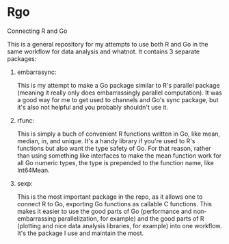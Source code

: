# Rgo
Connecting R and Go

This is a general repository for my attempts to use both R and Go in the same workflow for data analysis and whatnot. It contains 3 separate packages:
1. embarrasync:

    This is my attempt to make a Go package similar to R's parallel package (meaning it really only does embarrassingly parallel computation). It was a good way for me to get used to channels and Go's sync package, but it's also not helpful and you probably shouldn't use it. 
    
2. rfunc:

    This is simply a buch of convenient R functions written in Go, like mean, median, in, and unique. It's a handy library if you're used to R's functions but also want the type safety of Go. For that reason, rather than using something like interfaces to make the mean function work for all Go numeric types, the type is prepended to the function name, like Int64Mean.

 3. sexp:

    This is the most important package in the repo, as it allows one to connect R to Go, exporting Go functions as callable C functions. This makes it easier to use the good parts of Go (performance and non-embarrassing parallelization, for example) and the good parts of R (plotting and nice data analysis libraries, for example) into one workflow. It's the package I use and maintain the most. 
